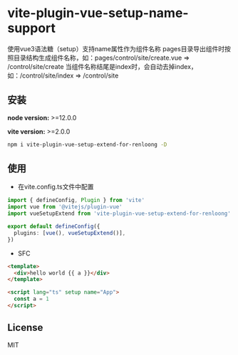 # vite-plugin-vue-setup-name-support

使用vue3语法糖（setup）支持name属性作为组件名称
pages目录导出组件时按照目录结构生成组件名称，如：pages/control/site/create.vue => /control/site/create
当组件名称结尾是index时，会自动去掉index，如：/control/site/index => /control/site

## 安装

**node version:** >=12.0.0

**vite version:** >=2.0.0

```bash
npm i vite-plugin-vue-setup-extend-for-renloong -D
```

## 使用

- 在vite.config.ts文件中配置

```ts
import { defineConfig, Plugin } from 'vite'
import vue from '@vitejs/plugin-vue'
import vueSetupExtend from 'vite-plugin-vue-setup-extend-for-renloong'

export default defineConfig({
  plugins: [vue(), vueSetupExtend()],
})
```

- SFC

```html
<template>
  <div>hello world {{ a }}</div>
</template>

<script lang="ts" setup name="App">
  const a = 1
</script>
```

## License

MIT